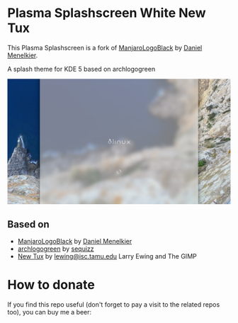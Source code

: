 # Plasma Splashscreen White New Tux

This Plasma Splashscreen is a fork of [ManjaroLogoBlack](https://gitlab.com/menelkir/manjarologoblack) by [Daniel Menelkier](https://gitlab.com/menelkir).

A splash theme for KDE 5 based on archlogogreen

![](./contents/previews/splash.png)


## Based on

+ [ManjaroLogoBlack](https://gitlab.com/menelkir/manjarologoblack) by [Daniel Menelkier](https://gitlab.com/menelkir)
+ [archlogogreen](https://www.opendesktop.org/p/997749/) by [sequizz](https://www.pling.com/u/seqizz/)
+ [New Tux](https://store.kde.org/p/1082435) by lewing@isc.tamu.edu Larry Ewing and The GIMP


# How to donate

If you find this repo useful (don't forget to pay a visit to the related
repos too), you can buy me a beer:



